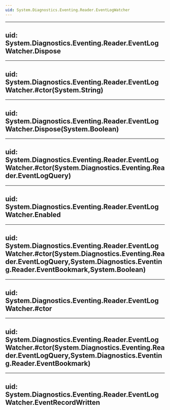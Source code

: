 ```yaml
---
uid: System.Diagnostics.Eventing.Reader.EventLogWatcher
---
```


---
uid: System.Diagnostics.Eventing.Reader.EventLogWatcher.Dispose
---

---
uid: System.Diagnostics.Eventing.Reader.EventLogWatcher.#ctor(System.String)
---

---
uid: System.Diagnostics.Eventing.Reader.EventLogWatcher.Dispose(System.Boolean)
---

---
uid: System.Diagnostics.Eventing.Reader.EventLogWatcher.#ctor(System.Diagnostics.Eventing.Reader.EventLogQuery)
---

---
uid: System.Diagnostics.Eventing.Reader.EventLogWatcher.Enabled
---

---
uid: System.Diagnostics.Eventing.Reader.EventLogWatcher.#ctor(System.Diagnostics.Eventing.Reader.EventLogQuery,System.Diagnostics.Eventing.Reader.EventBookmark,System.Boolean)
---

---
uid: System.Diagnostics.Eventing.Reader.EventLogWatcher.#ctor
---

---
uid: System.Diagnostics.Eventing.Reader.EventLogWatcher.#ctor(System.Diagnostics.Eventing.Reader.EventLogQuery,System.Diagnostics.Eventing.Reader.EventBookmark)
---

---
uid: System.Diagnostics.Eventing.Reader.EventLogWatcher.EventRecordWritten
---
